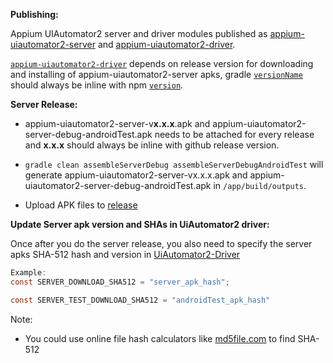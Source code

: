 **Publishing:**

Appium UIAutomator2 server and driver modules published as [appium-uiautomator2-server](https://www.npmjs.com/package/appium-uiautomator2-server) and [appium-uiautomator2-driver](https://www.npmjs.com/package/appium-uiautomator2-driver).


[`appium-uiautomator2-driver`](https://github.com/appium/appium-uiautomator2-driver/blob/master/lib/installer.js#L6) depends on release version for downloading and installing of appium-uiautomator2-server apks, gradle [`versionName`](https://github.com/appium/appium-uiautomator2-server/blob/master/app/build.gradle#L33) should always be inline with npm [`version`](https://github.com/appium/appium-uiautomator2-server/blob/master/package.json#L3).

**Server Release:**

* appium-uiautomator2-server-v**x.x.x**.apk and appium-uiautomator2-server-debug-androidTest.apk needs to be attached for every release and **x.x.x**<apk version> should always be inline with github release version.

* `gradle clean assembleServerDebug assembleServerDebugAndroidTest` will generate appium-uiautomator2-server-vx.x.x.apk and appium-uiautomator2-server-debug-androidTest.apk in `/app/build/outputs`.
* Upload APK files to [release](https://github.com/appium/appium-uiautomator2-server/releases)

**Update Server apk version and SHAs in UiAutomator2 driver:**

Once after you do the server release, you also need to specify the server apks SHA-512 hash and version in [UiAutomator2-Driver](https://github.com/appium/appium-uiautomator2-driver/blob/master/lib/installer.js#L10)
``` java
Example:
const SERVER_DOWNLOAD_SHA512 = "server_apk_hash";

const SERVER_TEST_DOWNLOAD_SHA512 = "androidTest_apk_hash"
```

Note:
* You could use online file hash calculators like [md5file.com](https://md5file.com/calculator) to find SHA-512



